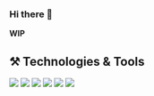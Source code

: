 ### Hi there 👋

**WIP**


## ⚒️ Technologies & Tools

![](https://img.shields.io/badge/Code-JavaScript-informational?style=flat&logo=javascript&logoColor=white&color=F7DF1E) ![](https://img.shields.io/badge/Code-React-informational?style=flat&logo=React&logoColor=white&color=61DAFB) ![](https://img.shields.io/badge/Code-GraphQL-informational?style=flat&logo=GraphQl&logoColor=white&color=E10098) ![](https://img.shields.io/badge/Code-TypeScript-informational?style=flat&logo=TypeScript&logoColor=white&color=007ACC) ![](https://img.shields.io/badge/Test-Jest-informational?style=flat&logo=jest&logoColor=white&color=C21325) ![](https://img.shields.io/badge/Editor-VSCode-informational?style=flat&logo=visual-studio-code&logoColor=white&color=007ACC)

<!--
**UgRoss/UgRoss** is a ✨ _special_ ✨ repository because its `README.md` (this file) appears on your GitHub profile.

Here are some ideas to get you started:

- 🔭 I’m currently working on ...
- 🌱 I’m currently learning ...
- 👯 I’m looking to collaborate on ...
- 🤔 I’m looking for help with ...
- 💬 Ask me about ...
- 📫 How to reach me: ...
- 😄 Pronouns: ...
- ⚡ Fun fact: ...
-->
